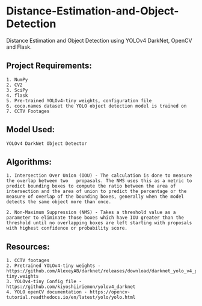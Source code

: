 # Distance-Estimation-and-Object-Detection
Distance Estimation and Object Detection using YOLOv4 DarkNet, OpenCV and Flask.

## Project Requirements:
	1. NumPy
	2. CV2 
	3. SciPy 
	4. flask
	5. Pre-trained YOLOv4-tiny weights, configuration file 
	6. coco.names dataset the YOLO object detection model is trained on
	7. CCTV Footages
    
## Model Used:
    YOLOv4 DarkNet Object Detector 

## Algorithms:
	1. Intersection Over Union (IOU) - The calculation is done to measure the overlap between two 	propasals. The NMS uses this as a metric to predict bounding boxes to compute the ratio between the area of intersection and the area of union to predict the percentage or the measure of overlap of the bounding boxes, generally when the model detects the same object more than once. 
	
	2. Non-Maximum Suppression (NMS) - Takes a threshold value as a parameter to eliminate those boxes which have IOU greater than the threshold until no overlapping boxes are left starting with proposals with highest confidence or probability score.

## Resources:
	1. CCTV footages
	2. Pretrained YOLOv4-tiny weights - 	https://github.com/AlexeyAB/darknet/releases/download/darknet_yolo_v4_pre/yolov4-tiny.weights
	3. YOLOv4-tiny Config file - https://github.com/kiyoshiiriemon/yolov4_darknet
	4. YOLO openCV documentation - https://opencv-tutorial.readthedocs.io/en/latest/yolo/yolo.html
